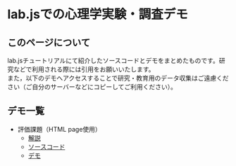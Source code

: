 # lab.jsでの心理学実験・調査デモ

## このページについて
lab.jsチュートリアルにて紹介したソースコードとデモをまとめたものです。研究などで利用される際には引用をお願いいたします。    
また，以下のデモへアクセスすることで研究・教育用のデータ収集はご遠慮ください（ご自分のサーバーなどにコピーしてご利用ください）。

## デモ一覧
 * 評価課題（HTML page使用）
   * [解説](https://labjs.yucis.net/Page-f1e53b9764094b228329da71aedbbe35)
   *  [ソースコード](rating_page/ratingTaskDemoPage.study.json)
   * [デモ](rating_page/index.html)